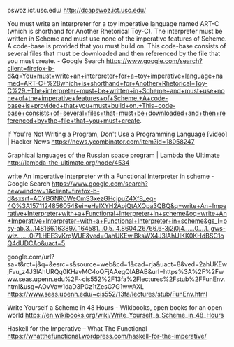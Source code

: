 pswoz.ict.usc.edu/
http://dcapswoz.ict.usc.edu/

You must write an interpreter for a toy imperative language named ART-C (which is shorthand for Another Rhetorical Toy-C). The interpreter must be written in Scheme and must use none of the imperative features of Scheme. A code-base is provided that you must build on. This code-base consists of several files that must be downloaded and then referenced by the file that you must create. - Google Search
https://www.google.com/search?client=firefox-b-d&q=You+must+write+an+interpreter+for+a+toy+imperative+language+named+ART-C+%28which+is+shorthand+for+Another+Rhetorical+Toy-C%29.+The+interpreter+must+be+written+in+Scheme+and+must+use+none+of+the+imperative+features+of+Scheme.+A+code-base+is+provided+that+you+must+build+on.+This+code-base+consists+of+several+files+that+must+be+downloaded+and+then+referenced+by+the+file+that+you+must+create.

If You're Not Writing a Program, Don't Use a Programming Language [video] | Hacker News
https://news.ycombinator.com/item?id=18058247

Graphical languages of the Russian space program | Lambda the Ultimate
http://lambda-the-ultimate.org/node/4534

write An Imperative Interpreter with a Functional Interpreter in scheme - Google Search
https://www.google.com/search?newwindow=1&client=firefox-b-d&sxsrf=ACYBGNR0WeCmS3xezGHcjpuZ4Xf8_eq-4Q%3A1571124856054&ei=eHalXYH2AojQtAXQpa3QBQ&q=write+An+Imperative+Interpreter+with+a+Functional+Interpreter+in+scheme&oq=write+An+Imperative+Interpreter+with+a+Functional+Interpreter+in+scheme&gs_l=psy-ab.3...148166.163897..164581...0.5..4.8604.26766.6-3j2j0j4......0....1..gws-wiz.......0i71.HEE3vKrqWUE&ved=0ahUKEwiBksWX4J3lAhUIKK0KHdBSC1oQ4dUDCAo&uact=5

google.com/url?sa=t&rct=j&q=&esrc=s&source=web&cd=1&cad=rja&uact=8&ved=2ahUKEwjFvu_z4J3lAhURQq0KHavMC4oQFjAAegQIABAB&url=https%3A%2F%2Fwww.seas.upenn.edu%2F~cis552%2F13fa%2Flectures%2Fstub%2FFunEnv.html&usg=AOvVaw1daD3PGz1tZesG7G1wwAXL
https://www.seas.upenn.edu/~cis552/13fa/lectures/stub/FunEnv.html

Write Yourself a Scheme in 48 Hours - Wikibooks, open books for an open world
https://en.wikibooks.org/wiki/Write_Yourself_a_Scheme_in_48_Hours

Haskell for the Imperative – What The Functional
https://whatthefunctional.wordpress.com/haskell-for-the-imperative/

